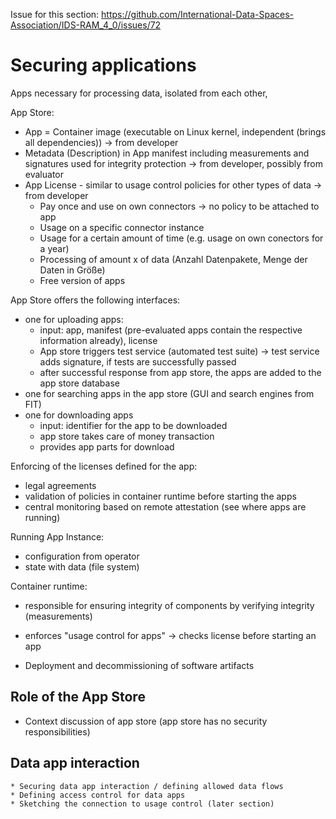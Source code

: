 Issue for this section: https://github.com/International-Data-Spaces-Association/IDS-RAM_4_0/issues/72

# Securing applications

Apps necessary for processing data, isolated from each other,

App Store:
* App = Container image (executable on Linux kernel, independent (brings all dependencies)) -> from developer
* Metadata (Description) in App manifest including measurements and signatures used for integrity protection -> from developer, possibly from evaluator
* App License - similar to usage control policies for other types of data -> from developer
  * Pay once and use on own connectors -> no policy to be attached to app
  * Usage on a specific connector instance
  * Usage for a certain amount of time (e.g. usage on own conectors for a year)
  * Processing of amount x of data (Anzahl Datenpakete, Menge der Daten in Größe)
  * Free version of apps

App Store offers the following interfaces:
* one for uploading apps:
  * input: app, manifest (pre-evaluated apps contain the respective information already), license
  * App store triggers test service (automated test suite) -> test service adds signature, if tests are successfully passed
  * after successful response from app store, the apps are added to the app store database
* one for searching apps in the app store (GUI and search engines from FIT)
* one for downloading apps
  * input: identifier for the app to be downloaded
  * app store takes care of money transaction
  * provides app parts for download

Enforcing of the licenses defined for the app:
* legal agreements
* validation of policies in container runtime before starting the apps
* central monitoring based on remote attestation (see where apps are running)

Running App Instance:
* configuration from operator
* state with data (file system)


Container runtime:
* responsible for ensuring integrity of components by verifying integrity (measurements)
* enforces "usage control for apps" -> checks license before starting an app



* Deployment and decommissioning of software artifacts

## Role of the App Store
* Context discussion of app store (app store has no security responsibilities)

## Data app interaction
    * Securing data app interaction / defining allowed data flows
    * Defining access control for data apps
    * Sketching the connection to usage control (later section)
